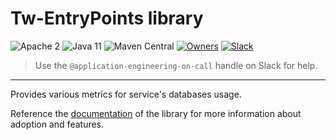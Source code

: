 # Tw-EntryPoints library

![Apache 2](https://img.shields.io/hexpm/l/plug.svg)
![Java 11](https://img.shields.io/badge/Java-11-blue.svg)
![Maven Central](https://badgen.net/maven/v/maven-central/com.transferwise.common/tw-entrypoints)
[![Owners](https://img.shields.io/badge/team-AppEng-blueviolet.svg?logo=wise)](https://transferwise.atlassian.net/wiki/spaces/EKB/pages/2520812116/Application+Engineering+Team) [![Slack](https://img.shields.io/badge/slack-sre--guild-blue.svg?logo=slack)](https://app.slack.com/client/T026FB76G/CLR1U8SNS)
> Use the `@application-engineering-on-call` handle on Slack for help.
---

Provides various metrics for service's databases usage.

Reference the [documentation](docs/index.md) of the library for more information about adoption and features.


